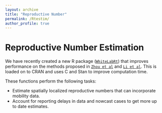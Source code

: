 ```yaml
---
layout: archive
title: "Reproductive Number"
permalink: /Rtestim/
author_profile: true
---
```


Reproductive Number Estimation
==============================

We have recently created a new R package ([`WhiteLabRt`](https://github.com/cmilando/WhiteLabRt)) that improves performance on the methods proposed in [`Zhou et al`](https://journals.plos.org/ploscompbiol/article?id=10.1371/journal.pcbi.1010434) and [`Li et al`](https://journals.plos.org/ploscompbiol/article?id=10.1371/journal.pcbi.1009210). This is loaded on to CRAN and uses C and Stan to improve computation time. 

These functions perform the following tasks:

- Estimate spatially localized reproductive numbers that can incorporate mobility data.
- Account for reporting delays in data and nowcast cases to get more up to date estimates.

